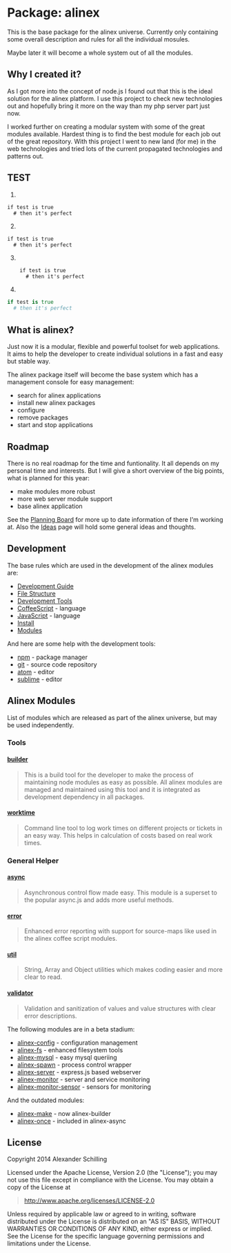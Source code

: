 Package: alinex
=================================================

This is the base package for the alinex universe. Currently only
containing some overall description and rules for all the individual mosules.

Maybe later it will become a whole system out of all the modules.


Why I created it?
-------------------------------------------------

As I got more into the concept of node.js I found out that this is the ideal
solution for the alinex platform. I use this project to check new technologies
out and hopefully bring it more on the way than my php server part just now.

I worked further on creating a modular system with some of the great modules
available. Hardest thing is to find the best module for each job out of the
great repository.
With this project I went to new land (for me) in the web technologies and tried
lots of the current propagated technologies and patterns out.


TEST
-------------------------------------------------

1)

    if test is true
      # then it's perfect

2)

```
if test is true
  # then it's perfect
```

3)

```
    if test is true
      # then it's perfect
```

4)

``` coffee
if test is true
  # then it's perfect
```

What is alinex?
-------------------------------------------------

Just now it is a modular, flexible and powerful toolset for web applications.
It aims to help the developer to create individual solutions in a fast and easy
but stable way.

The alinex package itself will become the base system which has a management
console for easy management:

- search for alinex applications
- install new alinex packages
- configure
- remove packages
- start and stop applications


Roadmap
-------------------------------------------------

There is no real roadmap for the time and funtionality. It all depends on my
personal time and interests. But I will give a short overview of the big
points, what is planned for this year:

- make modules more robust
- more web server module support
- base alinex application

See the [Planning Board](https://trello.com/b/lOY5hCx7/node-js) for more up to
date information of there I'm working at. Also the [Ideas](src/doc/ideas.md)
page will hold some general ideas and thoughts.


Development
-------------------------------------------------

The base rules which are used in the development of the alinex modules are:

- [Development Guide](src/doc/developguide.md)
- [File Structure](src/doc/filestructure.md)
- [Development Tools](src/doc/developtools.md)
- [CoffeeScript](src/doc/coffee.md) - language
- [JavaScript](src/doc/javascript.md) - language
- [Install](src/doc/install.md)
- [Modules](src/doc/modules.md)

And here are some help with the development tools:

- [npm](src/doc/npm.md) - package manager
- [git](src/doc/git.md) - source code repository
- [atom](src/doc/atom.md) - editor
- [sublime](src/doc/sublime.md) - editor


Alinex Modules
-------------------------------------------------

List of modules which are released as part of the alinex universe, but may be
used independently.

### Tools

#### [builder](https://alinex.github.io/node-builder/)
> This is a build tool for the developer to make the process of maintaining node
> modules as easy as possible. All alinex modules are managed and maintained using
> this tool and it is integrated as development dependency in all packages.

#### [worktime](https://alinex.github.io/node-worktime/)
> Command line tool to log work times on different projects or tickets in an easy
> way. This helps in calculation of costs based on real work times.

### General Helper

#### [async](https://alinex.github.io/node-async/)
> Asynchronous control flow made easy. This module is a superset to the popular
> async.js and adds more useful methods.

#### [error](https://alinex.github.io/node-error/)
> Enhanced error reporting with support for source-maps like used in the alinex
> coffee script modules.

#### [util](https://alinex.github.io/node-util/)
> String, Array and Object utilities which makes coding easier and more clear to read.

#### [validator](https://alinex.github.io/node-validator/)
> Validation and sanitization of values and value structures with clear error descriptions.


The following modules are in a beta stadium:

- [alinex-config](https://alinex.github.io/node-config/) - configuration management
- [alinex-fs](https://alinex.github.io/node-fs/) - enhanced filesystem tools
- [alinex-mysql](https://alinex.github.io/node-mysql/) - easy mysql queriing
- [alinex-spawn](https://alinex.github.io/node-spawn/) - process control wrapper
- [alinex-server](https://alinex.github.io/node-config/) -
  express.js based webserver
- [alinex-monitor](https://alinex.github.io/node-monitor/) -
  server and service monitoring
- [alinex-monitor-sensor](https://alinex.github.io/node-monitor-sensor/) -
  sensors for monitoring

And the outdated modules:

- [alinex-make](https://alinex.github.io/node-make/) - now alinex-builder
- [alinex-once](https://alinex.github.io/node-once/) - included in alinex-async


License
-------------------------------------------------

Copyright 2014 Alexander Schilling

Licensed under the Apache License, Version 2.0 (the "License");
you may not use this file except in compliance with the License.
You may obtain a copy of the License at

>  <http://www.apache.org/licenses/LICENSE-2.0>

Unless required by applicable law or agreed to in writing, software
distributed under the License is distributed on an "AS IS" BASIS,
WITHOUT WARRANTIES OR CONDITIONS OF ANY KIND, either express or implied.
See the License for the specific language governing permissions and
limitations under the License.
